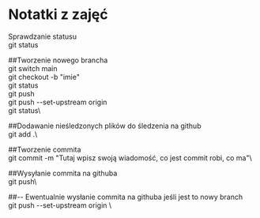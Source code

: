 # Notatki z zajęć
Sprawdzanie statusu\
git status

##Tworzenie nowego brancha \
git switch main\
git checkout -b "imie"\
git status\
git push\
git push --set-upstream origin <nazwa tego brancha>\
git status\


##Dodawanie nieśledzonych plików do śledzenia  na github\
git add .\

##Tworzenie commita\
git commit -m "Tutaj wpisz swoją wiadomość, co jest commit robi, co ma"\

##Wysyłanie commita na githuba\
git push\

##-- Ewentualnie wysłanie commita na githuba jeśli jest to nowy branch\
git push --set-upstream origin <nazwa tego brancha>\


